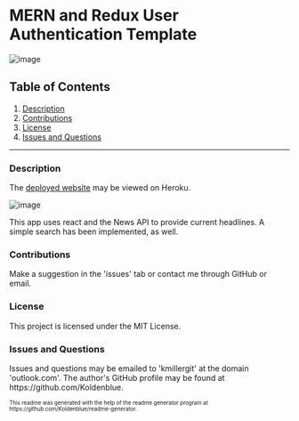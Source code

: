 # MERN and Redux User Authentication Template

![image](https://img.shields.io/badge/license-MIT%20License-green)

## Table of Contents

1. <a href="#description">Description</a>
2. <a href="#contributions">Contributions</a>
3. <a href="#license">License</a>
4. <a href="#questions">Issues and Questions</a>

<hr><h3 id='description'>Description</h3>
<p>The <a href='https://news-react-search.herokuapp.com/'>deployed website</a> may be viewed on Heroku.</p>

![image](https://user-images.githubusercontent.com/64618290/100571165-500dfd80-3287-11eb-83e7-f222f6acbf1f.png)

<p> This app uses react and the News API to provide current headlines. A simple search has been implemented, as well.

<h3 id='contributions'>Contributions</h3>
Make a suggestion in the 'issues' tab or contact me through GitHub or email.

<h3 id='license'>License</h3>
This project is licensed under the MIT License.

<h3 id='questions'>Issues and Questions</h3>
Issues and questions may be emailed to 'kmillergit' at the domain 'outlook.com'. The author's GitHub profile may be found at https://github.com/Koldenblue.<p><sub><sup>This readme was generated with the help of the readme generator program at https://github.com/Koldenblue/readme-generator.</sup></sub></p>
